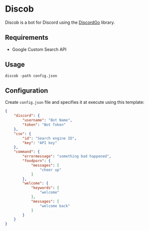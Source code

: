 # Discob

Discob is a bot for Discord using the [DiscordGo](https://github.com/bwmarrin/discordgo) library.

## Requirements

- Google Custom Search API

## Usage

```console
discob -path config.json
```

## Configuration

Create `config.json` file and specifies it at execute using this template:

```json
{
    "discord": {
        "username": "Bot Name",
        "token": "Bot Token"
    },
    "cse": {
        "id": "Search engine ID",
        "key": "API key"
    },
    "command": {
        "errormessage": "something bad happened",
        "foodporn": {
            "messages": [
                "cheer up"
            ]
        },
        "welcome": {
            "keywords": [
                "welcome"
            ],
            "messages": [
                "welcome back"
            ]
        }
    }
}
```
